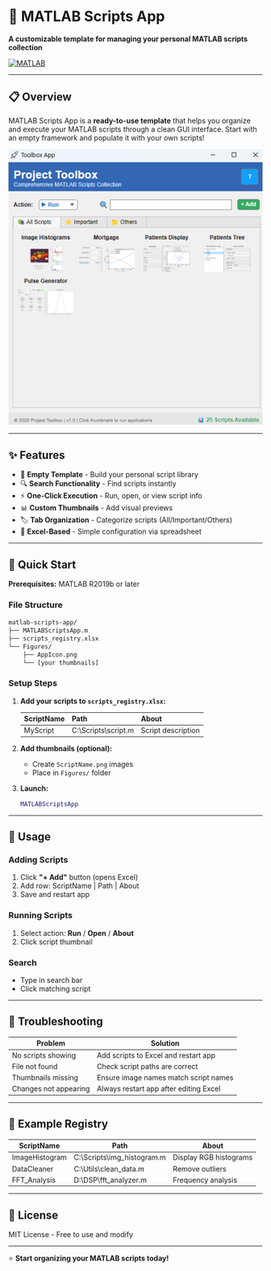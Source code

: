 # 🚀 MATLAB Scripts App

**A customizable template for managing your personal MATLAB scripts collection**

[![MATLAB](https://img.shields.io/badge/MATLAB-R2019b%2B-orange.svg)](https://www.mathworks.com/products/matlab.html)

---

## 📋 Overview

MATLAB Scripts App is a **ready-to-use template** that helps you organize and execute your MATLAB scripts through a clean GUI interface. Start with an empty framework and populate it with your own scripts!

![Project Toolbox Interface](AppScreenshot.png)

---

## ✨ Features

- 🎨 **Empty Template** - Build your personal script library
- 🔍 **Search Functionality** - Find scripts instantly
- ⚡ **One-Click Execution** - Run, open, or view script info
- 📊 **Custom Thumbnails** - Add visual previews
- 🏷️ **Tab Organization** - Categorize scripts (All/Important/Others)
- 📝 **Excel-Based** - Simple configuration via spreadsheet

---

## 🔧 Quick Start

**Prerequisites:** MATLAB R2019b or later

### File Structure
```
matlab-scripts-app/
├── MATLABScriptsApp.m
├── scripts_registry.xlsx
└── Figures/
    ├── AppIcon.png
    └── [your thumbnails]
```

### Setup Steps

1. **Add your scripts to `scripts_registry.xlsx`:**

   | ScriptName | Path | About |
   |------------|------|-------|
   | MyScript | C:\Scripts\script.m | Script description |

2. **Add thumbnails (optional):**
   - Create `ScriptName.png` images
   - Place in `Figures/` folder

3. **Launch:**
   ```matlab
   MATLABScriptsApp
   ```

---

## 📖 Usage

### Adding Scripts
1. Click **"+ Add"** button (opens Excel)
2. Add row: ScriptName | Path | About
3. Save and restart app

### Running Scripts
1. Select action: **Run** / **Open** / **About**
2. Click script thumbnail

### Search
- Type in search bar
- Click matching script

---

## 🐛 Troubleshooting

| Problem | Solution |
|---------|----------|
| No scripts showing | Add scripts to Excel and restart app |
| File not found | Check script paths are correct |
| Thumbnails missing | Ensure image names match script names |
| Changes not appearing | Always restart app after editing Excel |

---

## 📝 Example Registry

| ScriptName | Path | About |
|------------|------|-------|
| ImageHistogram | C:\Scripts\img_histogram.m | Display RGB histograms |
| DataCleaner | C:\Utils\clean_data.m | Remove outliers |
| FFT_Analysis | D:\DSP\fft_analyzer.m | Frequency analysis |

---

## 📄 License

MIT License - Free to use and modify

---

⭐ **Start organizing your MATLAB scripts today!**
